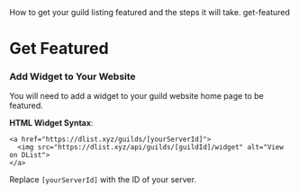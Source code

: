 <title>Get Featured</title>
<description>How to get your guild listing featured and the steps it will take.</description>
<url>get-featured</url>

# Get Featured

### Add Widget to Your Website
You will need to add a widget to your guild website home page to be featured.

**HTML Widget Syntax**:
```
<a href="https://dlist.xyz/guilds/[yourServerId]">
  <img src="https://dlist.xyz/api/guilds/[guildId]/widget" alt="View on DList">
</a>
```

Replace `[yourServerId]` with the ID of your server.